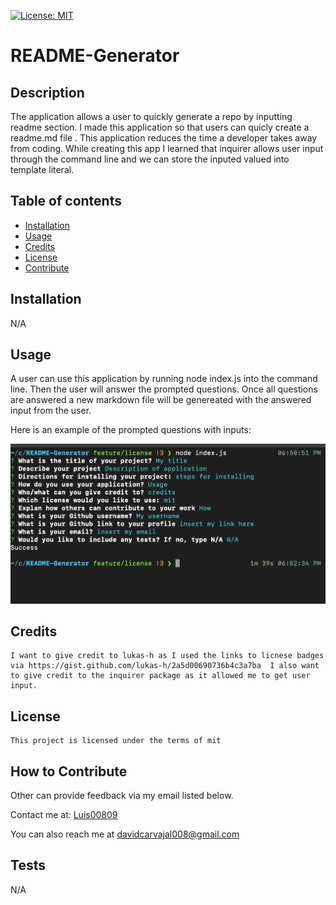 [![License: MIT](https://img.shields.io/badge/License-MIT-yellow.svg)](https://opensource.org/licenses/MIT)
   # README-Generator

   ## Description
   
   The application allows a user to quickly generate a repo by inputting readme section. I made this application so that users can quicly create a readme.md file . This  application  reduces the time  a developer takes away from coding.  While creating this app I learned that inquirer allows user input through the command line and we can store the inputed valued into template literal.
   
   ## Table of contents
   
   - [Installation](#installation)
   - [Usage](#usage)
   - [Credits](#credits)
   - [License](#license)
   - [Contribute](#how-to-contribute)
   
   
   ## Installation
   N/A

   ## Usage
   
  A user can use this application by running node  index.js into the command line. Then the user will answer the  prompted questions. Once all questions are answered a new markdown file will be genereated with the answered input from the user.
   
  
   Here is an example of the prompted questions with inputs: 
   
  ![Answering prompts](images/ReadmeQuestionList.png)
   
   ## Credits
   
    I want to give credit to lukas-h as I used the links to licnese badges  via https://gist.github.com/lukas-h/2a5d00690736b4c3a7ba  I also want to give credit to the inquirer package as it allowed me to get user input. 

   ## License 
   
    This project is licensed under the terms of mit

   
   ## How to Contribute
   Other can provide feedback via my email listed below. 
   
   Contact me at: [Luis00809](https://github.com/Luis00809)
   
   You can also reach me at davidcarvajal008@gmail.com
   
   ## Tests
   
   N/A